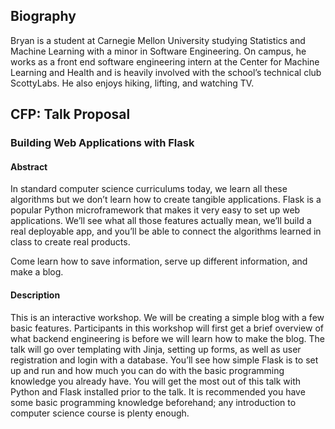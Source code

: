 Biography
-----
Bryan is a student at Carnegie Mellon University studying Statistics and Machine Learning with
a minor in Software Engineering. On campus, he works as a front end software engineering 
intern at the Center for Machine Learning and Health and is heavily involved with the school’s 
technical club ScottyLabs. He also enjoys hiking, lifting, and watching TV.


CFP: Talk Proposal
-----
### Building Web Applications with Flask

#### Abstract

In standard computer science curriculums today, we learn all these algorithms but we don’t learn how to create tangible applications. Flask is a popular Python 
microframework that makes it very easy to set up web applications. We’ll see what all those features actually mean, we’ll build a real deployable app, and you’ll be able to connect the algorithms learned in class to create real products.

Come learn how to save information, serve up different information, and make a blog. 


#### Description

This is an interactive workshop. We will be creating a simple blog with a few basic 
features. Participants in this workshop will first get a brief overview of what backend 
engineering is before we will learn how to make the blog. The talk will go over 
templating with Jinja, setting up forms, as well as user registration and login with a 
database. You’ll see how simple Flask is to set up and run and how much you can do with the basic programming knowledge you already have. You will get the most out of this talk with Python and Flask installed prior to the talk. It is recommended you have some basic programming knowledge beforehand; any introduction to computer science course is plenty enough.